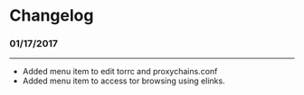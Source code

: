 # Changelog
### 01/17/2017
--------------
+ Added menu item to edit torrc and proxychains.conf 
+ Added menu item to access tor browsing using elinks.
